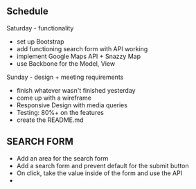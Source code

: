 ## Schedule
Saturday - functionality
- set up Bootstrap
- add functioning search form with API working
- implement Google Maps API + Snazzy Map
- use Backbone for the Model, View

Sunday - design + meeting requirements
- finish whatever wasn't finished yesterday
- come up with a wireframe
- Responsive Design with media queries
- Testing: 80%+ on the features
- create the README.md



## SEARCH FORM
- Add an area for the search form
- Add a search form and prevent default for the submit button
- On click, take the value inside of the form and use the API
-
